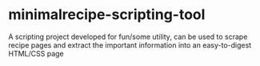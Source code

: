 # minimalrecipe-scripting-tool
A scripting project developed for fun/some utility, can be used to scrape recipe pages and extract the important information into an easy-to-digest HTML/CSS page
